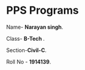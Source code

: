 # PPS Programs

Name- <strong>Narayan singh</strong>.

Class-  <strong>B-Tech </strong>.

Section-<strong>Civil-C</strong>.

Roll No - <strong>1914139</strong>.



